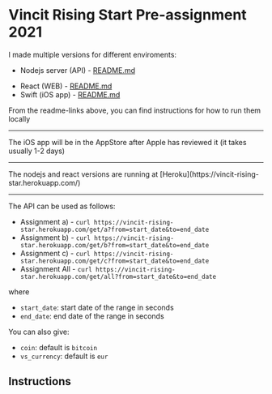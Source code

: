 # Vincit Rising Start Pre-assignment 2021

I made multiple versions for different enviroments:

* Nodejs server (API) - [README.md](backend/nodejs_version/)
<!--* PHP (API) - [README.md](backend/php_version/)-->
* React (WEB) - [README.md](web/react_version/)
* Swift (iOS app) - [README.md](mobile/ios_version/)

From the readme-links above, you can find instructions for how to run them locally

<hr>The iOS app will be in the AppStore after Apple has reviewed it (it takes usually 1-2 days)

<hr>The nodejs and react versions are running at [Heroku](https://vincit-rising-star.herokuapp.com/)

<hr>The API can be used as follows:

* Assignment a) - `curl https://vincit-rising-star.herokuapp.com/get/a?from=start_date&to=end_date`
* Assignment b) - `curl https://vincit-rising-star.herokuapp.com/get/b?from=start_date&to=end_date`
* Assignment c) - `curl https://vincit-rising-star.herokuapp.com/get/c?from=start_date&to=end_date`
* Assignment All - `curl https://vincit-rising-star.herokuapp.com/get/all?from=start_date&to=end_date`

where

* `start_date`: start date of the range in seconds
* `end_date`: end date of the range in seconds

You can also give:

* `coin`: default is `bitcoin`
* `vs_currency`: default is `eur`


## Instructions

<!--
<div style="position:absolute;left:20px;top:120px;width:596px;height:842px;border-style:outset;overflow:hidden">
    <div style="position:absolute;left:0px;top:0px">
        <img src="readme_images/background1.jpg" width=596 height=842></div>
    <div style="position:absolute;left:175.97px;top:110.51px;font-family:Arial,serif;font-size:20.1px;color:rgb(0,0,0);font-weight:normal;font-style:normal;text-decoration: none"><span class="cls_002">Rising Star Pre-assignment</span></div>
    <div style="position:absolute;left:42.52px;top:143.52px;font-family:Arial,serif;font-size:11.1px;color:rgb(0,0,0);font-weight:normal;font-style:normal;text-decoration: none"><span class="cls_003">Scrooge McDuck is once again requesting consultation from fellow ducks at Vincit.</span></div>
    <div style="position:absolute;left:42.52px;top:168.06px;font-family:Arial,serif;font-size:11.1px;color:rgb(0,0,0);font-weight:normal;font-style:normal;text-decoration: none"><span class="cls_003">This time Scrooge has his eyes on cryptocurrency — bitcoin to be exact — and he needs a tool to</span></div>
    <div style="position:absolute;left:42.52px;top:182.61px;font-family:Arial,serif;font-size:11.1px;color:rgb(0,0,0);font-weight:normal;font-style:normal;text-decoration: none"><span class="cls_003">analyze its market value for a given date range.</span></div>
    <div style="position:absolute;left:42.52px;top:207.15px;font-family:Arial,serif;font-size:11.1px;color:rgb(0,0,0);font-weight:normal;font-style:normal;text-decoration: none"><span class="cls_003">Your mission, should you choose to accept it, is to create an application that meets Scrooge’s needs.</span></div>
    <div style="position:absolute;left:42.52px;top:221.70px;font-family:Arial,serif;font-size:11.1px;color:rgb(0,0,0);font-weight:normal;font-style:normal;text-decoration: none"><span class="cls_003">You are free to use any technology of your choosing. The resulting application can be for example a web</span></div>
    <div style="position:absolute;left:42.52px;top:236.25px;font-family:Arial,serif;font-size:11.1px;color:rgb(0,0,0);font-weight:normal;font-style:normal;text-decoration: none"><span class="cls_003">page, an API backend, a mobile application, or anything else you deem suitable.</span></div>
    <div style="position:absolute;left:42.52px;top:268.48px;font-family:Arial,serif;font-size:16.1px;color:rgb(240,78,47);font-weight:normal;font-style:normal;text-decoration: none"><span class="cls_004">Application</span></div>
    <div style="position:absolute;left:42.52px;top:295.95px;font-family:Arial,serif;font-size:11.1px;color:rgb(0,0,0);font-weight:normal;font-style:normal;text-decoration: none"><span class="cls_003">Scrooge wants to use the application to get the following information for different date ranges he is</span></div>
    <div style="position:absolute;left:42.52px;top:310.50px;font-family:Arial,serif;font-size:11.1px;color:rgb(0,0,0);font-weight:normal;font-style:normal;text-decoration: none"><span class="cls_003">analyzing:</span></div>
    <div style="position:absolute;left:42.52px;top:339.59px;font-family:Arial,serif;font-size:11.1px;color:rgb(0,0,0);font-weight:normal;font-style:italic;text-decoration: none"><span class="cls_005">Additional information:</span></div>
    <div style="position:absolute;left:60.52px;top:354.14px;font-family:Arial,serif;font-size:11.1px;color:rgb(0,0,0);font-weight:normal;font-style:italic;text-decoration: none"><span class="cls_005">●</span></div>
    <div style="position:absolute;left:78.52px;top:354.14px;font-family:Arial,serif;font-size:11.1px;color:rgb(0,0,0);font-weight:normal;font-style:italic;text-decoration: none"><span class="cls_005">Both start and end dates should be included in a date range.</span></div>
    <div style="position:absolute;left:60.52px;top:368.68px;font-family:Arial,serif;font-size:11.1px;color:rgb(0,0,0);font-weight:normal;font-style:italic;text-decoration: none"><span class="cls_005">●</span></div>
    <div style="position:absolute;left:78.52px;top:368.68px;font-family:Arial,serif;font-size:11.1px;color:rgb(0,0,0);font-weight:normal;font-style:italic;text-decoration: none"><span class="cls_005">A day’s price means the price at 00:00 UTC time (use price data from as close to midnight as</span></div>
    <div style="position:absolute;left:78.52px;top:383.23px;font-family:Arial,serif;font-size:11.1px;color:rgb(0,0,0);font-weight:normal;font-style:italic;text-decoration: none"><span class="cls_005">possible as the day’s price, if you don’t have a datapoint from exactly midnight).</span></div>
    <div style="position:absolute;left:60.52px;top:397.78px;font-family:Arial,serif;font-size:11.1px;color:rgb(0,0,0);font-weight:normal;font-style:italic;text-decoration: none"><span class="cls_005">●</span></div>
    <div style="position:absolute;left:78.52px;top:397.78px;font-family:Arial,serif;font-size:11.1px;color:rgb(0,0,0);font-weight:normal;font-style:italic;text-decoration: none"><span class="cls_005">Allow the user of your application to pass the start and end dates of the date range in some way,</span></div>
    <div style="position:absolute;left:78.52px;top:412.32px;font-family:Arial,serif;font-size:11.1px;color:rgb(0,0,0);font-weight:normal;font-style:italic;text-decoration: none"><span class="cls_005">e.g. via input fields in a UI or as parameters to an API.</span></div>
    <div style="position:absolute;left:60.52px;top:441.41px;font-family:Arial,serif;font-size:11.1px;color:rgb(0,0,0);font-weight:bold;font-style:normal;text-decoration: none"><span class="cls_006">A.</span></div>
    <div style="position:absolute;left:81.57px;top:441.41px;font-family:Arial,serif;font-size:11.1px;color:rgb(0,0,0);font-weight:bold;font-style:normal;text-decoration: none"><span class="cls_006">How many days is the longest bearish (downward) trend within a given date range?</span></div>
    <div style="position:absolute;left:96.52px;top:465.96px;font-family:Arial,serif;font-size:11.1px;color:rgb(0,0,0);font-weight:normal;font-style:normal;text-decoration: none"><span class="cls_003">●  Definition of a downward trend shall be: “Price of day N is lower than price of day N-1”</span></div>
    <div style="position:absolute;left:96.52px;top:490.51px;font-family:Arial,serif;font-size:11.1px;color:rgb(0,0,0);font-weight:normal;font-style:normal;text-decoration: none"><span class="cls_003">●  Expected output: The maximum amount of days bitcoin’s price was decreasing in a row.</span></div>
    <div style="position:absolute;left:78.52px;top:515.05px;font-family:Arial,serif;font-size:11.1px;color:rgb(0,0,0);font-weight:normal;font-style:normal;text-decoration: none"><span class="cls_003">Example: In bitcoin’s historical data from CoinGecko, the price decreased</span><span class="cls_006"> 2</span><span class="cls_003"> days in a row for the</span></div>
    <div style="position:absolute;left:78.52px;top:529.60px;font-family:Arial,serif;font-size:11.1px;color:rgb(0,0,0);font-weight:normal;font-style:normal;text-decoration: none"><span class="cls_003">inputs from 2020-01-19 and to 2020-01-21, and the price decreased for</span><span class="cls_006"> 8</span><span class="cls_003"> days in a row for the</span></div>
    <div style="position:absolute;left:78.52px;top:544.15px;font-family:Arial,serif;font-size:11.1px;color:rgb(0,0,0);font-weight:normal;font-style:normal;text-decoration: none"><span class="cls_003">inputs from 2020-03-01 and to 2021-08-01.</span></div>
    <div style="position:absolute;left:60.52px;top:568.69px;font-family:Arial,serif;font-size:11.1px;color:rgb(0,0,0);font-weight:bold;font-style:normal;text-decoration: none"><span class="cls_006">B.</span></div>
    <div style="position:absolute;left:81.57px;top:568.69px;font-family:Arial,serif;font-size:11.1px;color:rgb(0,0,0);font-weight:bold;font-style:normal;text-decoration: none"><span class="cls_006">Which date within a given date range had the highest trading volume?</span></div>
    <div style="position:absolute;left:96.52px;top:593.24px;font-family:Arial,serif;font-size:11.1px;color:rgb(0,0,0);font-weight:normal;font-style:normal;text-decoration: none"><span class="cls_003">●  Expected output: The date with the highest trading volume and the volume on that day in</span></div>
    <div style="position:absolute;left:114.52px;top:607.78px;font-family:Arial,serif;font-size:11.1px;color:rgb(0,0,0);font-weight:normal;font-style:normal;text-decoration: none"><span class="cls_003">euros.</span></div>
    <div style="position:absolute;left:60.52px;top:636.88px;font-family:Arial,serif;font-size:11.1px;color:rgb(0,0,0);font-weight:bold;font-style:normal;text-decoration: none"><span class="cls_006">C.</span></div>
    <div style="position:absolute;left:78.52px;top:636.88px;font-family:Arial,serif;font-size:11.1px;color:rgb(0,0,0);font-weight:bold;font-style:normal;text-decoration: none"><span class="cls_006">Scrooge has access to Gyro Gearloose’s newest invention, a time machine. Scrooge</span></div>
    <div style="position:absolute;left:78.52px;top:651.42px;font-family:Arial,serif;font-size:11.1px;color:rgb(0,0,0);font-weight:bold;font-style:normal;text-decoration: none"><span class="cls_006">wants to use the time machine to profit from bitcoin. The application should be able to tell</span></div>
    <div style="position:absolute;left:78.52px;top:665.97px;font-family:Arial,serif;font-size:11.1px;color:rgb(0,0,0);font-weight:bold;font-style:normal;text-decoration: none"><span class="cls_006">for a given date range, the best day for buying bitcoin, and the best day for selling the</span></div>
    <div style="position:absolute;left:78.52px;top:680.52px;font-family:Arial,serif;font-size:11.1px;color:rgb(0,0,0);font-weight:bold;font-style:normal;text-decoration: none"><span class="cls_006">bought bitcoin to maximize profits. If the price only decreases in the date range, your</span></div>
    <div style="position:absolute;left:78.52px;top:695.06px;font-family:Arial,serif;font-size:11.1px;color:rgb(0,0,0);font-weight:bold;font-style:normal;text-decoration: none"><span class="cls_006">output should indicate that one should not buy (nor sell) bitcoin on any of the days. You</span></div>
    <div style="position:absolute;left:78.52px;top:709.61px;font-family:Arial,serif;font-size:11.1px;color:rgb(0,0,0);font-weight:bold;font-style:normal;text-decoration: none"><span class="cls_006">don't have to consider any side effects of time travel or how Scrooge's massive purchases</span></div>
    <div style="position:absolute;left:78.52px;top:724.15px;font-family:Arial,serif;font-size:11.1px;color:rgb(0,0,0);font-weight:bold;font-style:normal;text-decoration: none"><span class="cls_006">would affect the price history.</span></div>
    <div style="position:absolute;left:96.52px;top:753.25px;font-family:Arial,serif;font-size:11.1px;color:rgb(0,0,0);font-weight:normal;font-style:normal;text-decoration: none"><span class="cls_003">●  Expected output: A pair of days: The day to buy and the day to sell. In the case when one</span></div>
    <div style="position:absolute;left:114.52px;top:767.79px;font-family:Arial,serif;font-size:11.1px;color:rgb(0,0,0);font-weight:normal;font-style:normal;text-decoration: none"><span class="cls_003">should neither buy nor sell, return an indicative output of your choice.</span></div>
    <div style="position:absolute;left:474.52px;top:796.82px;font-family:Arial,serif;font-size:12.1px;color:rgb(240,78,47);font-weight:normal;font-style:normal;text-decoration: none"><span class="cls_007">Continues →</span></div>
</div>
<div style="position:absolute;left:20px;top:972px;width:596px;height:842px;border-style:outset;overflow:hidden">
    <div style="position:absolute;left:0px;top:0px">
        <img src="readme_images/background2.jpg" width=596 height=842></div>
    <div style="position:absolute;left:42.52px;top:44.01px;font-family:Arial,serif;font-size:16.1px;color:rgb(240,78,47);font-weight:normal;font-style:normal;text-decoration: none"><span class="cls_004">Use CoinGecko’s public API to get the needed data</span></div>
    <div style="position:absolute;left:42.52px;top:75.48px;font-family:Arial,serif;font-size:11.1px;color:rgb(17,84,204);font-weight:normal;font-style:normal;text-decoration: none"><span class="cls_012"> </span>
        <A HREF="https://www.coingecko.com/en/api/documentation">https://www.coingecko.com/en/api/documentation</A> </div>
    <div style="position:absolute;left:42.52px;top:100.02px;font-family:Arial,serif;font-size:11.1px;color:rgb(0,0,0);font-weight:normal;font-style:normal;text-decoration: none"><span class="cls_003">You will only need to use the</span><span class="cls_009"> /coins/{id}/market_chart/range</span><span class="cls_003"> endpoint. Read its</span></div>
    <div style="position:absolute;left:42.52px;top:115.69px;font-family:Arial,serif;font-size:11.1px;color:rgb(0,0,0);font-weight:normal;font-style:normal;text-decoration: none"><span class="cls_003">documentation to understand how it works. Note that the API returns data with different granularity</span></div>
    <div style="position:absolute;left:42.52px;top:130.23px;font-family:Arial,serif;font-size:11.1px;color:rgb(0,0,0);font-weight:normal;font-style:normal;text-decoration: none"><span class="cls_003">depending on the date range's length.</span><span class="cls_006"> Tip: You should add 1 hour to the `</span><span class="cls_010">to`</span><span class="cls_006"> input to make sure</span></div>
    <div style="position:absolute;left:42.52px;top:145.90px;font-family:Arial,serif;font-size:11.1px;color:rgb(0,0,0);font-weight:bold;font-style:normal;text-decoration: none"><span class="cls_006">that you always get data for the end date as well.</span><span class="cls_003"> Scrooge’s Money Bin only holds euros, so that is</span></div>
    <div style="position:absolute;left:42.52px;top:160.44px;font-family:Arial,serif;font-size:11.1px;color:rgb(0,0,0);font-weight:normal;font-style:normal;text-decoration: none"><span class="cls_003">the only fiat currency you need to consider.</span></div>
    <div style="position:absolute;left:42.52px;top:184.99px;font-family:Arial,serif;font-size:11.1px;color:rgb(0,0,0);font-weight:normal;font-style:normal;text-decoration: none"><span class="cls_003">For example, the following URL can be used to fetch bitcoin’s price, market cap and volume information</span></div>
    <div style="position:absolute;left:42.52px;top:199.54px;font-family:Arial,serif;font-size:11.1px;color:rgb(0,0,0);font-weight:normal;font-style:normal;text-decoration: none"><span class="cls_003">in euros (€) from January 1, 2020 to December 31, 2020:</span></div>
    <div style="position:absolute;left:78.52px;top:222.92px;font-family:Courier New,serif;font-size:11.1px;color:rgb(28,27,28);font-weight:normal;font-style:normal;text-decoration: none"><span class="cls_011"> </span>
        <A HREF="https://api.coingecko.com/api/v3/coins/bitcoin/market_chart/range?vs_c/">https://api.coingecko.com/api/v3/coins/bitcoin/market_chart/range?vs_c</A> </div>
    <div style="position:absolute;left:78.52px;top:241.61px;font-family:Courier New,serif;font-size:11.1px;color:rgb(28,27,28);font-weight:normal;font-style:normal;text-decoration: none"><span class="cls_011">urrency=eur&from=1577836800&to=1609376400</span></div>
    <div style="position:absolute;left:42.52px;top:279.01px;font-family:Arial,serif;font-size:11.1px;color:rgb(0,0,0);font-weight:bold;font-style:normal;text-decoration: none"><span class="cls_006">The answer must be returned as:</span></div>
    <div style="position:absolute;left:60.52px;top:293.56px;font-family:Arial,serif;font-size:11.1px;color:rgb(0,0,0);font-weight:bold;font-style:normal;text-decoration: none"><span class="cls_006">●  A link to a public Git repo in a hosting service of your choice</span><span class="cls_003"> (GitHub, GitLab etc.)</span></div>
    <div style="position:absolute;left:78.52px;top:308.10px;font-family:Arial,serif;font-size:11.1px;color:rgb(0,0,0);font-weight:bold;font-style:normal;text-decoration: none"><span class="cls_006">OR</span></div>
    <div style="position:absolute;left:60.52px;top:322.65px;font-family:Arial,serif;font-size:11.1px;color:rgb(0,0,0);font-weight:bold;font-style:normal;text-decoration: none"><span class="cls_006">●  A Git bundle</span><span class="cls_003"> (You can create a bundle file from your repo by running:</span><span class="cls_009"> git bundle create</span></div>
    <div style="position:absolute;left:78.52px;top:338.31px;font-family:Courier New,serif;font-size:11.1px;color:rgb(0,0,0);font-weight:normal;font-style:normal;text-decoration: none"><span class="cls_009">myreponame.bundle --all</span><span class="cls_003">)</span></div>
    <div style="position:absolute;left:42.52px;top:368.53px;font-family:Arial,serif;font-size:11.1px;color:rgb(0,0,0);font-weight:bold;font-style:normal;text-decoration: none"><span class="cls_006">What we value:</span></div>
    <div style="position:absolute;left:60.52px;top:383.07px;font-family:Arial,serif;font-size:11.1px;color:rgb(0,0,0);font-weight:normal;font-style:normal;text-decoration: none"><span class="cls_003">●  Clean code</span></div>
    <div style="position:absolute;left:60.52px;top:397.62px;font-family:Arial,serif;font-size:11.1px;color:rgb(0,0,0);font-weight:normal;font-style:normal;text-decoration: none"><span class="cls_003">●  Ease of use — Either host your solution somewhere where it can be used immediately, or include</span></div>
    <div style="position:absolute;left:78.52px;top:412.16px;font-family:Arial,serif;font-size:11.1px;color:rgb(0,0,0);font-weight:normal;font-style:normal;text-decoration: none"><span class="cls_003">clear directions (e.g. in a README file) for running your solution.</span></div>
    <div style="position:absolute;left:60.52px;top:426.71px;font-family:Arial,serif;font-size:11.1px;color:rgb(0,0,0);font-weight:normal;font-style:normal;text-decoration: none"><span class="cls_003">●  Simplicity — Minimize the use of external libraries and dependencies. We want to see how you</span></div>
    <div style="position:absolute;left:78.52px;top:441.26px;font-family:Arial,serif;font-size:11.1px;color:rgb(0,0,0);font-weight:normal;font-style:normal;text-decoration: none"><span class="cls_003">manage with a programming language of your choice, not how many packages you are able to</span></div>
    <div style="position:absolute;left:78.52px;top:455.80px;font-family:Arial,serif;font-size:11.1px;color:rgb(0,0,0);font-weight:normal;font-style:normal;text-decoration: none"><span class="cls_003">import. You are of course highly encouraged to use any conveniences or standard library utilities</span></div>
    <div style="position:absolute;left:78.52px;top:470.35px;font-family:Arial,serif;font-size:11.1px;color:rgb(0,0,0);font-weight:normal;font-style:normal;text-decoration: none"><span class="cls_003">that ship with your chosen language. It's also fine to build your solution around a single 3rd party</span></div>
    <div style="position:absolute;left:78.52px;top:484.90px;font-family:Arial,serif;font-size:11.1px;color:rgb(0,0,0);font-weight:normal;font-style:normal;text-decoration: none"><span class="cls_003">library or framework, if that adds value to your solution.</span></div>
    <div style="position:absolute;left:60.52px;top:499.44px;font-family:Arial,serif;font-size:11.1px;color:rgb(0,0,0);font-weight:normal;font-style:normal;text-decoration: none"><span class="cls_003">●  Extensibility — Scrooge only wants these three features for now, but very likely wants to hire us</span></div>
    <div style="position:absolute;left:78.52px;top:513.99px;font-family:Arial,serif;font-size:11.1px;color:rgb(0,0,0);font-weight:normal;font-style:normal;text-decoration: none"><span class="cls_003">to add capabilities to the application after it has proved its value to him.</span></div>
    <div style="position:absolute;left:42.52px;top:557.63px;font-family:Arial,serif;font-size:11.1px;color:rgb(0,0,0);font-weight:normal;font-style:normal;text-decoration: none"><span class="cls_003">Vincit will review the code, and we like readable and maintainable code that follows good coding</span></div>
    <div style="position:absolute;left:42.52px;top:572.17px;font-family:Arial,serif;font-size:11.1px;color:rgb(0,0,0);font-weight:normal;font-style:normal;text-decoration: none"><span class="cls_003">conventions. You may ask if you have any questions. Have fun coding!</span></div>
</div>
-->
